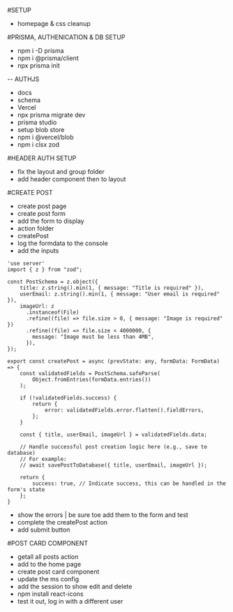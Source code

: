 
#SETUP
- homepage & css cleanup

#PRISMA, AUTHENICATION & DB SETUP
- npm i -D prisma
- npm i @prisma/client
- npx prisma init

-- AUTHJS
- docs
- schema
- Vercel
- npx prisma migrate dev
- prisma studio
- setup blob store
- npm i @vercel/blob
- npm i clsx zod

#HEADER AUTH SETUP
- fix the layout and group folder
- add header component then to layout

#CREATE POST
- create post page
- create post form
- add the form to display
- action folder
- createPost
- log the formdata to the console
- add the inputs
```
'use server'
import { z } from "zod";

const PostSchema = z.object({
    title: z.string().min(1, { message: "Title is required" }),
    userEmail: z.string().min(1, { message: "User email is required" }),
    imageUrl: z
      .instanceof(File)
      .refine((file) => file.size > 0, { message: "Image is required" })
      .refine((file) => file.size < 4000000, {
        message: "Image must be less than 4MB",
      }),
});

export const createPost = async (prevState: any, formData: FormData) => {
    const validatedFields = PostSchema.safeParse(
        Object.fromEntries(formData.entries())
    );

    if (!validatedFields.success) {
        return {
            error: validatedFields.error.flatten().fieldErrors,
        };
    }

    const { title, userEmail, imageUrl } = validatedFields.data;

    // Handle successful post creation logic here (e.g., save to database)
    // For example:
    // await savePostToDatabase({ title, userEmail, imageUrl });

    return {
        success: true, // Indicate success, this can be handled in the form's state
    };
}

```
- show the errors | be sure toe add them to the form and test
- complete the createPost action
- add submit button


#POST CARD COMPONENT
- getall all posts action
- add to the home page
- create post card component
- update the ms config
- add the session to show edit and delete
- npm install react-icons
- test it out, log in with a different user
